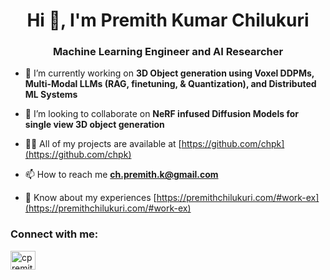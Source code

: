<h1 align="center">Hi 👋, I'm Premith Kumar Chilukuri</h1>
<h3 align="center">Machine Learning Engineer and AI Researcher</h3>

- 🔭 I’m currently working on **3D Object generation using Voxel DDPMs, Multi-Modal LLMs (RAG, finetuning, & Quantization), and Distributed ML Systems**

- 👯 I’m looking to collaborate on **NeRF infused Diffusion Models for single view 3D object generation**

- 👨‍💻 All of my projects are available at [https://github.com/chpk](https://github.com/chpk)

- 📫 How to reach me **ch.premith.k@gmail.com**

- 📄 Know about my experiences [https://premithchilukuri.com/#work-ex](https://premithchilukuri.com/#work-ex)

<h3 align="left">Connect with me:</h3>
<p align="left">
<a href="https://linkedin.com/in/cpremithkumar" target="blank"><img align="center" src="https://raw.githubusercontent.com/rahuldkjain/github-profile-readme-generator/master/src/images/icons/Social/linked-in-alt.svg" alt="cpremithkumar" height="30" width="40" /></a>
</p>
